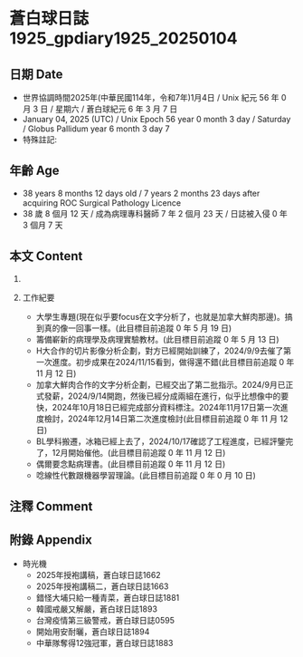 [_metadata_:encoding]: - "utf-8"
[_metadata_:language]: - "zh-Hant-TW"
[_metadata_:fileformat]: - "markdown"
[_metadata_:MIME_type]: - "text/plain"
[_metadata_:markdown_version]: - "commonmark version 0.30"
[_metadata_:markdown_spec]: - "https://spec.commonmark.org/0.30/"

# 蒼白球日誌1925_gpdiary1925_20250104 #

## 日期 Date ##

* 世界協調時間2025年(中華民國114年，令和7年)1月4日 / Unix 紀元 56 年 0 月 3 日 / 星期六 / 蒼白球紀元 6 年 3 月 7 日
* January 04, 2025 (UTC) / Unix Epoch 56 year 0 month 3 day / Saturday / Globus Pallidum year 6 month 3 day 7
* 特殊註記:

## 年齡 Age ##

* 38 years 8 months 12 days old / 7 years 2 months 23 days after acquiring ROC Surgical Pathology Licence
* 38 歲 8 個月 12 天 / 成為病理專科醫師 7 年 2 個月 23 天 / 日誌被入侵 0 年 3 個月 7 天

## 本文 Content ##

1. 

2. 工作紀要

    - 大學生專題(現在似乎要focus在文字分析了，也就是加拿大鮮肉那邊)。搞到真的像一回事一樣。(此目標目前追蹤 0 年 5 月 19 日)
    - 籌備嶄新的病理學及病理實驗教材。(此目標目前追蹤 0 年 5 月 13 日)
    - H大合作的切片影像分析企劃，對方已經開始訓練了，2024/9/9去催了第一次進度。初步成果在2024/11/15看到，做得還不錯(此目標目前追蹤 0 年 11 月 12 日)
    - 加拿大鮮肉合作的文字分析企劃，已經交出了第二批指示。2024/9月已正式發薪，2024/9/14開跑，然後已經分成兩組在進行，似乎比想像中的要快，2024年10月18日已經完成部分資料標注。2024年11月17日第一次進度檢討，2024年12月14日第二次進度檢討(此目標目前追蹤 0 年 11 月 12 日)
    - BL學科搬遷，冰箱已經上去了，2024/10/17確認了工程進度，已經評鑒完了，12月開始催他。(此目標目前追蹤 0 年 11 月 12 日)
    - 偶爾要念點病理書。(此目標目前追蹤 0 年 11 月 12 日)
    - 唸線性代數跟機器學習理論。(此目標目前追蹤 0 年 0 月 10 日)

## 注釋 Comment ##


## 附錄 Appendix ##

* 時光機
    - 2025年授袍講稿，蒼白球日誌1662
    - 2025年授袍講稿二，蒼白球日誌1663
    - 錯怪大埔只給一種青菜，蒼白球日誌1881
    - 韓國戒嚴又解嚴，蒼白球日誌1893
    - 台灣疫情第三級警戒，蒼白球日誌0595
    - 開始用安耐曬，蒼白球日誌1894
    - 中華隊奪得12強冠軍，蒼白球日誌1883
